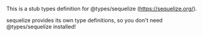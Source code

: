 This is a stub types definition for @types/sequelize (https://sequelize.org/).

sequelize provides its own type definitions, so you don't need @types/sequelize installed!